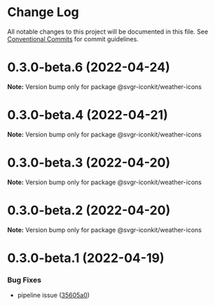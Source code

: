 # Change Log

All notable changes to this project will be documented in this file.
See [Conventional Commits](https://conventionalcommits.org) for commit guidelines.

# 0.3.0-beta.6 (2022-04-24)

**Note:** Version bump only for package @svgr-iconkit/weather-icons





# 0.3.0-beta.4 (2022-04-21)

**Note:** Version bump only for package @svgr-iconkit/weather-icons





# 0.3.0-beta.3 (2022-04-20)

**Note:** Version bump only for package @svgr-iconkit/weather-icons





# 0.3.0-beta.2 (2022-04-20)

**Note:** Version bump only for package @svgr-iconkit/weather-icons





# 0.3.0-beta.1 (2022-04-19)


### Bug Fixes

* pipeline issue ([35605a0](https://github.com/svgr-iconkit/svgr-iconkit/commit/35605a00d60b4ec4a944048c9e1e32718a448878))
